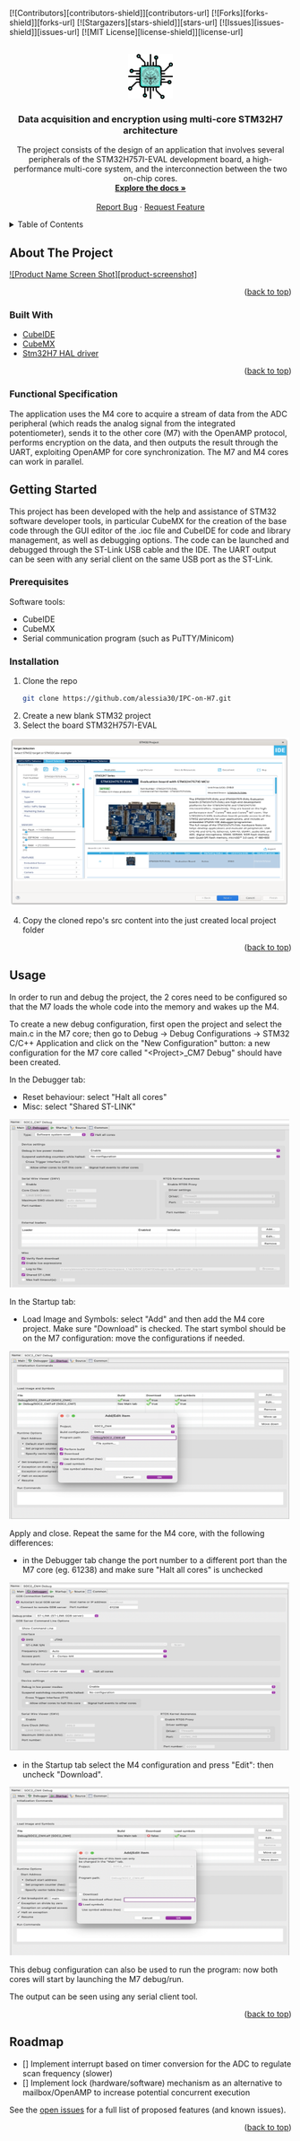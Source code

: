 <div id="top"></div>

<!-- PROJECT SHIELDS -->
<!--
*** I'm using markdown "reference style" links for readability.
*** Reference links are enclosed in brackets [ ] instead of parentheses ( ).
*** See the bottom of this document for the declaration of the reference variables
*** for contributors-url, forks-url, etc. This is an optional, concise syntax you may use.
*** https://www.markdownguide.org/basic-syntax/#reference-style-links
-->
[![Contributors][contributors-shield]][contributors-url]
[![Forks][forks-shield]][forks-url]
[![Stargazers][stars-shield]][stars-url]
[![Issues][issues-shield]][issues-url]
[![MIT License][license-shield]][license-url]
<!-- [![LinkedIn][linkedin-shield]][linkedin-url] -->

<!-- PROJECT LOGO -->
<br />
<div align="center">
  <a href="https://github.com/alessia30/IPC-on-H7">
    <img src="images/logo.png" alt="Logo" width="80" height="80">
  </a>

<h3 align="center">Data acquisition and encryption using multi-core STM32H7 architecture</h3>

  <p align="center">
    The project consists of the design of an application that involves several peripherals of the STM32H757I-EVAL development board, a high-performance multi-core system, and the interconnection between the two on-chip cores.
    <br />
    <a href="https://github.com/alessia30/IPC-on-H7/tree/main/docs"><strong>Explore the docs »</strong></a>
    <br />
    <br />
    <!-- <a href="https://github.com/alessia30/IPC-on-H77">View Demo</a>
    · -->
    <a href="https://github.com/alessia30/IPC-on-H7/issues">Report Bug</a>
    ·
    <a href="https://github.com/alessia30/IPC-on-H7/issues">Request Feature</a>
  </p>
</div>

<!-- TABLE OF CONTENTS -->
<details>
  <summary>Table of Contents</summary>
  <ol>
    <li>
      <a href="#about-the-project">About The Project</a>
      <ul>
        <li><a href="#built-with">Built With</a></li>
      </ul>
    </li>
    <li>
      <a href="#getting-started">Getting Started</a>
      <ul>
        <li><a href="#prerequisites">Prerequisites</a></li>
        <li><a href="#installation">Installation</a></li>
      </ul>
    </li>
    <li><a href="#usage">Usage</a></li>
    <li><a href="#roadmap">Roadmap</a></li>
    <li><a href="#contributing">Contributing</a></li>
    <li><a href="#license">License</a></li>
    <li><a href="#contact">Contact</a></li>
    <li><a href="#acknowledgments">Acknowledgments</a></li>
  </ol>
</details>

<!-- ABOUT THE PROJECT -->
## About The Project

[![Product Name Screen Shot][product-screenshot]]()

<p align="right">(<a href="#top">back to top</a>)</p>

### Built With

* [CubeIDE](https://www.st.com/en/development-tools/stm32cubeide.html)
* [CubeMX](https://www.st.com/content/st_com/en/stm32cubemx.html)
* [Stm32H7 HAL driver](https://github.com/STMicroelectronics/stm32h7xx_hal_driver)

<p align="right">(<a href="#top">back to top</a>)</p>

### Functional Specification

The application uses the M4 core to acquire a stream of data from the ADC peripheral (which reads the analog signal from the integrated potentiometer), sends it to the other core (M7) with the OpenAMP protocol, performs encryption on the data, and then outputs the result through the UART, exploiting OpenAMP for core synchronization. The M7 and M4 cores can work in parallel.

<!-- GETTING STARTED -->
## Getting Started

This project has been developed with the help and assistance of STM32 software developer tools, in particular CubeMX for the creation of the base code through the GUI editor of the .ioc file and CubeIDE for code and library management, as well as debugging options. The code can be launched and debugged through the ST-Link USB cable and the IDE. The UART output can be seen with any serial client on the same USB port as the ST-Link.

### Prerequisites

Software tools:

* CubeIDE
* CubeMX
* Serial communication program (such as PuTTY/Minicom)

### Installation

1. Clone the repo
   ```sh
   git clone https://github.com/alessia30/IPC-on-H7.git
   ```
2. Create a new blank STM32 project
3. Select the board STM32H757I-EVAL
<img src="images/board_selector.png" alt="Logo" width="500" height="300">

4. Copy the cloned repo's src content into the just created local project folder

<p align="right">(<a href="#top">back to top</a>)</p>

<!-- USAGE EXAMPLES -->
## Usage

In order to run and debug the project, the 2 cores need to be configured so that the M7 loads the whole code into the memory and wakes up the M4.

To create a new debug configuration, first open the project and select the main.c in the M7 core; then go to Debug -> Debug Configurations -> STM32 C/C++ Application and click on the "New Configuration" button: a new configuration for the M7 core called "\<Project\>_CM7 Debug" should have been created. 

In the Debugger tab: 
  - Reset behaviour: select "Halt all cores"
  - Misc: select "Shared ST-LINK"

<img src="images/debug_M7.png" alt="Logo" width="500" height="300">

In the Startup tab: 
- Load Image and Symbols: select "Add" and then add the M4 core project. Make sure "Download" is checked.
  The start symbol should be on the M7 configuration: move the configurations if needed. 
<img src="images/startup_M7.png" alt="Logo" width="500" height="300">

Apply and close. Repeat the same for the M4 core, with the following differences: 
- in the Debugger tab change the port number to a different port than the M7 core (eg. 61238) and make sure "Halt all cores" is unchecked
<img src="images/debug_M4.png" alt="Logo" width="500" height="300">
  
- in the Startup tab select the M4 configuration and press "Edit": then uncheck "Download".
 <img src="images/startup_M4.png" alt="Logo" width="500" height="300">

This debug configuration can also be used to run the program: now both cores will start by launching the M7 debug/run.

The output can be seen using any serial client tool.

<p align="right">(<a href="#top">back to top</a>)</p>

<!-- ROADMAP -->
## Roadmap

- [] Implement interrupt based on timer conversion for the ADC to regulate scan frequency (slower)
- [] Implement lock (hardware/software) mechanism as an alternative to mailbox/OpenAMP to increase potential concurrent execution

See the [open issues](https://github.com/alessia30/IPC-on-H7/issues) for a full list of proposed features (and known issues).

<p align="right">(<a href="#top">back to top</a>)</p>



